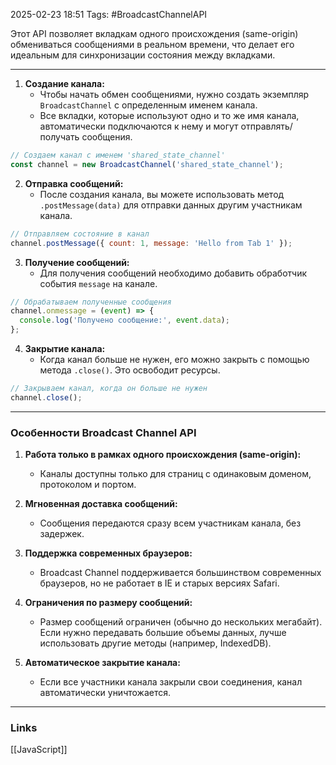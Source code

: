 2025-02-23 18:51
Tags: #BroadcastChannelAPI

Этот API позволяет вкладкам одного происхождения (same-origin) обмениваться сообщениями в реальном времени, что делает его идеальным для синхронизации состояния между вкладками.

---

1. **Создание канала:**
    - Чтобы начать обмен сообщениями, нужно создать экземпляр `BroadcastChannel` с определенным именем канала.
    - Все вкладки, которые используют одно и то же имя канала, автоматически подключаются к нему и могут отправлять/получать сообщения.
```js
// Создаем канал с именем 'shared_state_channel'
const channel = new BroadcastChannel('shared_state_channel');
```

2. **Отправка сообщений:**
    - После создания канала, вы можете использовать метод `.postMessage(data)` для отправки данных другим участникам канала.
```js
// Отправляем состояние в канал
channel.postMessage({ count: 1, message: 'Hello from Tab 1' });
```

3. **Получение сообщений:**
    - Для получения сообщений необходимо добавить обработчик события `message` на канале.
```js
// Обрабатываем полученные сообщения
channel.onmessage = (event) => {
  console.log('Получено сообщение:', event.data);
};
```

4. **Закрытие канала:**
    - Когда канал больше не нужен, его можно закрыть с помощью метода `.close()`. Это освободит ресурсы.
```js
// Закрываем канал, когда он больше не нужен
channel.close();
```

---

### **Особенности Broadcast Channel API**

1. **Работа только в рамках одного происхождения (same-origin):**
    - Каналы доступны только для страниц с одинаковым доменом, протоколом и портом.
    
2. **Мгновенная доставка сообщений:**
    - Сообщения передаются сразу всем участникам канала, без задержек.
    
3. **Поддержка современных браузеров:**
    - Broadcast Channel поддерживается большинством современных браузеров, но не работает в IE и старых версиях Safari.
    
4. **Ограничения по размеру сообщений:**
    - Размер сообщений ограничен (обычно до нескольких мегабайт). Если нужно передавать большие объемы данных, лучше использовать другие методы (например, IndexedDB).
    
5. **Автоматическое закрытие канала:**
    - Если все участники канала закрыли свои соединения, канал автоматически уничтожается.

---
### Links
[[JavaScript]]
